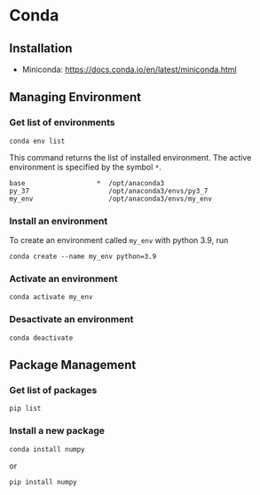 # Conda

## Installation

* Miniconda: https://docs.conda.io/en/latest/miniconda.html

## Managing Environment

### Get list of environments

```
conda env list
```

This command returns the list of installed environment. The active environment is specified by the symbol `*`.

```
base                  *  /opt/anaconda3
py_37                    /opt/anaconda3/envs/py3_7
my_env                   /opt/anaconda3/envs/my_env
```


### Install an environment

To create an environment called `my_env` with python 3.9, run 

```
conda create --name my_env python=3.9
```

### Activate an environment

```
conda activate my_env
```

### Desactivate an environment

```
conda deactivate
```

## Package Management

### Get list of packages

```
pip list
```

### Install a new package

```
conda install numpy
```

or

```
pip install numpy
```

